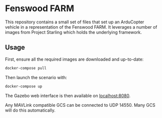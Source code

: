 # Fenswood FARM

This repository contains a small set of files that set up an ArduCopter vehicle in a representation of the Fenswood
FARM. It leverages a number of images from Project Starling which holds the underlying framework.

## Usage

First, ensure all the required images are downloaded and up-to-date:

```sh
docker-compose pull
```

Then launch the scenario with:

```sh
docker-compose up
```

The Gazebo web interface is then available on [localhost:8080](http://localhost:8080).

Any MAVLink compatible GCS can be connected to UDP 14550. Many GCS will do this automatically.